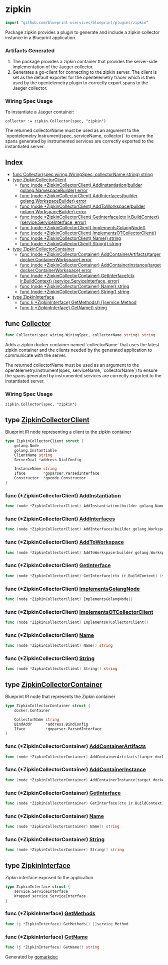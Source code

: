 <!-- Code generated by gomarkdoc. DO NOT EDIT -->

# zipkin

```go
import "github.com/blueprint-uservices/blueprint/plugins/zipkin"
```

Package zipkin provides a plugin to generate and include a zipkin collector instance in a Blueprint application.

### Artifacts Generated

1. The package provides a zipkin container that provides the server\-side implementation of the Jaeger collector.
2. Generates a go\-client for connecting to the zipkin server. The client is set as the default exporter for the opentelemetry tracer which is then used by the opentelemetry plugin to correctly export spans to the Jaeger collector.

### Wiring Spec Usage

To instantiate a Jaeger container:

```
collector := zipkin.Collector(spec, "zipkin")
```

The returned collectorName must be used as an argument to the \`opentelemetry.Instrument\(spec, serviceName, collector\)\` to ensure the spans generated by instrumented services are correctly exported to the instantiated server.

## Index

- [func Collector\(spec wiring.WiringSpec, collectorName string\) string](<#Collector>)
- [type ZipkinCollectorClient](<#ZipkinCollectorClient>)
  - [func \(node \*ZipkinCollectorClient\) AddInstantiation\(builder golang.NamespaceBuilder\) error](<#ZipkinCollectorClient.AddInstantiation>)
  - [func \(node \*ZipkinCollectorClient\) AddInterfaces\(builder golang.WorkspaceBuilder\) error](<#ZipkinCollectorClient.AddInterfaces>)
  - [func \(node \*ZipkinCollectorClient\) AddToWorkspace\(builder golang.WorkspaceBuilder\) error](<#ZipkinCollectorClient.AddToWorkspace>)
  - [func \(node \*ZipkinCollectorClient\) GetInterface\(ctx ir.BuildContext\) \(service.ServiceInterface, error\)](<#ZipkinCollectorClient.GetInterface>)
  - [func \(node \*ZipkinCollectorClient\) ImplementsGolangNode\(\)](<#ZipkinCollectorClient.ImplementsGolangNode>)
  - [func \(node \*ZipkinCollectorClient\) ImplementsOTCollectorClient\(\)](<#ZipkinCollectorClient.ImplementsOTCollectorClient>)
  - [func \(node \*ZipkinCollectorClient\) Name\(\) string](<#ZipkinCollectorClient.Name>)
  - [func \(node \*ZipkinCollectorClient\) String\(\) string](<#ZipkinCollectorClient.String>)
- [type ZipkinCollectorContainer](<#ZipkinCollectorContainer>)
  - [func \(node \*ZipkinCollectorContainer\) AddContainerArtifacts\(targer docker.ContainerWorkspace\) error](<#ZipkinCollectorContainer.AddContainerArtifacts>)
  - [func \(node \*ZipkinCollectorContainer\) AddContainerInstance\(target docker.ContainerWorkspace\) error](<#ZipkinCollectorContainer.AddContainerInstance>)
  - [func \(node \*ZipkinCollectorContainer\) GetInterface\(ctx ir.BuildContext\) \(service.ServiceInterface, error\)](<#ZipkinCollectorContainer.GetInterface>)
  - [func \(node \*ZipkinCollectorContainer\) Name\(\) string](<#ZipkinCollectorContainer.Name>)
  - [func \(node \*ZipkinCollectorContainer\) String\(\) string](<#ZipkinCollectorContainer.String>)
- [type ZipkinInterface](<#ZipkinInterface>)
  - [func \(j \*ZipkinInterface\) GetMethods\(\) \[\]service.Method](<#ZipkinInterface.GetMethods>)
  - [func \(j \*ZipkinInterface\) GetName\(\) string](<#ZipkinInterface.GetName>)


<a name="Collector"></a>
## func [Collector](<https://github.com/blueprint-uservices/blueprint/blob/main/plugins/zipkin/wiring.go#L32>)

```go
func Collector(spec wiring.WiringSpec, collectorName string) string
```

Adds a zipkin docker container named \`collectorName\` that uses the latest zipkin container and the clients needed by the generated application to communicate with the server.

The returned collectorName must be used as an argument to the opentelemetry.Instrument\(spec, serviceName, \`collectorName\`\) to ensure the spans generated by instrumented services are correctly exported to the instantiated server.

### Wiring Spec Usage

```
zipkin.Collector(spec, "zipkin")
```

<a name="ZipkinCollectorClient"></a>
## type [ZipkinCollectorClient](<https://github.com/blueprint-uservices/blueprint/blob/main/plugins/zipkin/ir_collector_client.go#L17-L26>)

Blueprint IR node representing a client to the zipkin container

```go
type ZipkinCollectorClient struct {
    golang.Node
    golang.Instantiable
    ClientName string
    ServerDial *address.DialConfig

    InstanceName string
    Iface        *goparser.ParsedInterface
    Constructor  *gocode.Constructor
}
```

<a name="ZipkinCollectorClient.AddInstantiation"></a>
### func \(\*ZipkinCollectorClient\) [AddInstantiation](<https://github.com/blueprint-uservices/blueprint/blob/main/plugins/zipkin/ir_collector_client.go#L66>)

```go
func (node *ZipkinCollectorClient) AddInstantiation(builder golang.NamespaceBuilder) error
```



<a name="ZipkinCollectorClient.AddInterfaces"></a>
### func \(\*ZipkinCollectorClient\) [AddInterfaces](<https://github.com/blueprint-uservices/blueprint/blob/main/plugins/zipkin/ir_collector_client.go#L81>)

```go
func (node *ZipkinCollectorClient) AddInterfaces(builder golang.WorkspaceBuilder) error
```



<a name="ZipkinCollectorClient.AddToWorkspace"></a>
### func \(\*ZipkinCollectorClient\) [AddToWorkspace](<https://github.com/blueprint-uservices/blueprint/blob/main/plugins/zipkin/ir_collector_client.go#L85>)

```go
func (node *ZipkinCollectorClient) AddToWorkspace(builder golang.WorkspaceBuilder) error
```



<a name="ZipkinCollectorClient.GetInterface"></a>
### func \(\*ZipkinCollectorClient\) [GetInterface](<https://github.com/blueprint-uservices/blueprint/blob/main/plugins/zipkin/ir_collector_client.go#L77>)

```go
func (node *ZipkinCollectorClient) GetInterface(ctx ir.BuildContext) (service.ServiceInterface, error)
```



<a name="ZipkinCollectorClient.ImplementsGolangNode"></a>
### func \(\*ZipkinCollectorClient\) [ImplementsGolangNode](<https://github.com/blueprint-uservices/blueprint/blob/main/plugins/zipkin/ir_collector_client.go#L89>)

```go
func (node *ZipkinCollectorClient) ImplementsGolangNode()
```



<a name="ZipkinCollectorClient.ImplementsOTCollectorClient"></a>
### func \(\*ZipkinCollectorClient\) [ImplementsOTCollectorClient](<https://github.com/blueprint-uservices/blueprint/blob/main/plugins/zipkin/ir_collector_client.go#L91>)

```go
func (node *ZipkinCollectorClient) ImplementsOTCollectorClient()
```



<a name="ZipkinCollectorClient.Name"></a>
### func \(\*ZipkinCollectorClient\) [Name](<https://github.com/blueprint-uservices/blueprint/blob/main/plugins/zipkin/ir_collector_client.go#L39>)

```go
func (node *ZipkinCollectorClient) Name() string
```



<a name="ZipkinCollectorClient.String"></a>
### func \(\*ZipkinCollectorClient\) [String](<https://github.com/blueprint-uservices/blueprint/blob/main/plugins/zipkin/ir_collector_client.go#L43>)

```go
func (node *ZipkinCollectorClient) String() string
```



<a name="ZipkinCollectorContainer"></a>
## type [ZipkinCollectorContainer](<https://github.com/blueprint-uservices/blueprint/blob/main/plugins/zipkin/ir_collector.go#L13-L19>)

Blueprint IR node that represents the Zipkin container

```go
type ZipkinCollectorContainer struct {
    docker.Container

    CollectorName string
    BindAddr      *address.BindConfig
    Iface         *goparser.ParsedInterface
}
```

<a name="ZipkinCollectorContainer.AddContainerArtifacts"></a>
### func \(\*ZipkinCollectorContainer\) [AddContainerArtifacts](<https://github.com/blueprint-uservices/blueprint/blob/main/plugins/zipkin/ir_collector.go#L76>)

```go
func (node *ZipkinCollectorContainer) AddContainerArtifacts(targer docker.ContainerWorkspace) error
```



<a name="ZipkinCollectorContainer.AddContainerInstance"></a>
### func \(\*ZipkinCollectorContainer\) [AddContainerInstance](<https://github.com/blueprint-uservices/blueprint/blob/main/plugins/zipkin/ir_collector.go#L80>)

```go
func (node *ZipkinCollectorContainer) AddContainerInstance(target docker.ContainerWorkspace) error
```



<a name="ZipkinCollectorContainer.GetInterface"></a>
### func \(\*ZipkinCollectorContainer\) [GetInterface](<https://github.com/blueprint-uservices/blueprint/blob/main/plugins/zipkin/ir_collector.go#L71>)

```go
func (node *ZipkinCollectorContainer) GetInterface(ctx ir.BuildContext) (service.ServiceInterface, error)
```



<a name="ZipkinCollectorContainer.Name"></a>
### func \(\*ZipkinCollectorContainer\) [Name](<https://github.com/blueprint-uservices/blueprint/blob/main/plugins/zipkin/ir_collector.go#L63>)

```go
func (node *ZipkinCollectorContainer) Name() string
```



<a name="ZipkinCollectorContainer.String"></a>
### func \(\*ZipkinCollectorContainer\) [String](<https://github.com/blueprint-uservices/blueprint/blob/main/plugins/zipkin/ir_collector.go#L67>)

```go
func (node *ZipkinCollectorContainer) String() string
```



<a name="ZipkinInterface"></a>
## type [ZipkinInterface](<https://github.com/blueprint-uservices/blueprint/blob/main/plugins/zipkin/ir_collector.go#L22-L25>)

Zipkin interface exposed to the application.

```go
type ZipkinInterface struct {
    service.ServiceInterface
    Wrapped service.ServiceInterface
}
```

<a name="ZipkinInterface.GetMethods"></a>
### func \(\*ZipkinInterface\) [GetMethods](<https://github.com/blueprint-uservices/blueprint/blob/main/plugins/zipkin/ir_collector.go#L31>)

```go
func (j *ZipkinInterface) GetMethods() []service.Method
```



<a name="ZipkinInterface.GetName"></a>
### func \(\*ZipkinInterface\) [GetName](<https://github.com/blueprint-uservices/blueprint/blob/main/plugins/zipkin/ir_collector.go#L27>)

```go
func (j *ZipkinInterface) GetName() string
```



Generated by [gomarkdoc](<https://github.com/princjef/gomarkdoc>)
